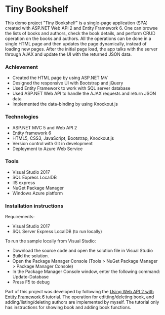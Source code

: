 ﻿# Tiny Bookshelf

This demo project "Tiny Bookshelf" is a single-page application 
(SPA) created with ASP.NET Web API 2 and Entity Framework 6. 
One can browse the lists of books and authors, check the book 
details, and perform CRUD operation on the books and authors. 
All the operations can be done in a single HTML page and then 
updates the page dynamically, instead of loading new pages. 
After the initial page load, the app talks with the server 
through AJAX and update the UI with the returned JSON data.

### Achievement

- Created the HTML page by using ASP.NET MV
- Designed the responsive UI with Bootstrap and jQuery
- Used Entity Framework to work with SQL server database
- Used ASP.NET Web API to handle the AJAX requests and return JSON data
- Implemented the data-binding by using Knockout.js 

### Technologies

- ASP.NET MVC 5 and Web API 2
- Entity framework 6
- HTML5, CSS3, JavaScript, Bootstrap, Knockout.js
- Version control with Git in development
- Deployment to Azure Web Service

### Tools

- Visual Studio 2017
- SQL Express LocalDB
- IIS express
- NuGet Package Manager
- Windows Azure platform


### Installation instructions

Requirements:

- Visual Studio 2017
- SQL Server Express LocalDB (to run locally)

To run the sample locally from Visual Studio:
- Download the source code and open the solution file in Visual 
Studio
- Build the solution.
- Open the Package Manager Console (Tools > NuGet Package 
Manager > Package Manager Console)
- In the Package Manager Console window, enter the following 
command: Update-Database
- Press F5 to debug

Part of this project was developed by following the [Using Web API 2 with Entity Framework 6](https://docs.microsoft.com/en-us/aspnet/web-api/overview/data/using-web-api-with-entity-framework/) tutorial. The operation for editting/deleting book, and adding/listing/deleting authors are implemented by myself. The tutorial only has instructions for showing book and adding book functions. 
